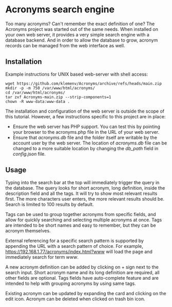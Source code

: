 # Acronyms search engine

Too many acronyms? Can't remember the exact definition of one? The Acronyms project was started out of the same needs. When installed on your own web server, it provides a very simple search engine with a database backend. And in order to allow the database to grow, acronym records can be managed from the web interface as well.

## Installation

Example instructions for UNIX based web-server with shell access:

    wget https://github.com/klemenv/Acronyms/archive/refs/heads/main.zip
    mkdir -p -m 750 /var/www/html/acronyms/
    cd /var/www/html/acronyms/ 
    tar zxf Acronyms-main.zip --strip-components=1
    chown -R www-data:www-data .

The installation and configuration of the web server is outside the scope of this tutorial. However, a few instructions specific to this project are in place:

* Ensure the web server has PHP support. You can test this by pointing your browser to the acronyms.php file in the URL of your web server.
* Ensure that *acronyms.db* file and the folder itself are writable by the account user by the web server. The location of *acronyms.db* file can be changed to a more suitable location by changing the *db_path* field in *config.json* file.

## Usage

Typing into the search bar at the top will immediately trigger the query in the database. The query looks for short acronym, long definition, inside the description field and all the tags. It will try to show most relevant results first. The more characters user enters, the more relevant results should be. Search is limited to 100 results by default.

Tags can be used to group together acronyms from specific fields, and allow for quickly searching and selecting multiple acronyms at once. Tags are intended to be short names and easy to remember, but they can be acronym themselves.

External referencing for a specific search pattern is supported by appending the URL with a search pattern of choice. For example, https://192.168.1.77/acronyms/index.html?www will load the page and immediately search for term *www*.

A new acronym definition can be added by clicking on + sign next to the search input. Short acronym name and its long definition are required, all other fields are optional. Tags fields have auto-complete feature and are intended to help with grouping acronyms by using same tags.

Existing acronym can be updated by expanding the card and clicking on the edit icon. Acronym can be deleted when clicked on trash bin icon.

